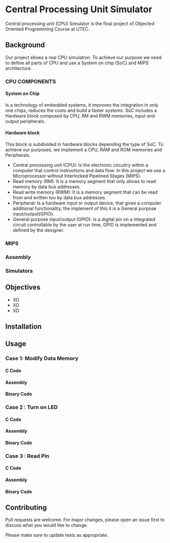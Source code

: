 # Central Processing Unit Simulator

Central processing unit (CPU) Simulator is the final project of Objected Oriented Programming Course at UTEC.
## Background
Our project allows a real CPU simulation. To achieve our purpose we need to define all parts of CPU and use
a System on chip (SoC) and MIPS architecture.
### CPU COMPONENTS
#### System on Chip
Is a technology of embedded systems, it improves the integration in only one chips, reduces the costs and build
a faster systems.
SoC includes a Hardware block composed by CPU, RM and RWM memories, input and output 
peripherals.
#### Hardware block

This block is subdivided in hardware blocks depending the type of SoC.
To achieve our purposes, we implement a CPU, RAM and ROM memories and Peripherals.
* Central processing unit (CPU): Is the electronic circuitry within a computer that control instructions and data flow.
In this project we use a Microprocessor without Interlocked Pipelined Stages (MIPS).
* Read memory (RM): It is a memory segment that only allows to read memory by  data bus addresses.
* Read write memory (RWM): It is a memory segment that can be read from and written too by data bus addresses.
* Peripheral: Is a hardware input or output device, that gives a computer additional functionality, the implement of this
it is a General purpose input/output(GPIO).
* General purpose input/output (GPIO):  Is a digital pin on a integrated circuit controllable by the user at run time,
GPIO is implemented and defined by the designer.

### MIPS


### Assembly

### Simulators

## Objectives

* XD
* XD
* XD

## Installation





## Usage

### Case 1: Modify Data Memory
#### C Code


#### Assembly


#### Binary Code


### Case 2 : Turn on LED

#### C Code


#### Assembly


#### Binary Code


### Case 3 : Read Pin

#### C Code


#### Assembly


#### Binary Code



## Contributing
Pull requests are welcome. For major changes, please open an issue first to discuss what you would like to change.

Please make sure to update tests as appropriate.

